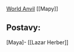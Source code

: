 [World Anvil](https://www.worldanvil.com/w/znamy-svet-ratemperor)
[[Mapy]]
## Postavy:
[Maya]- 
[[Lazar Herber]]